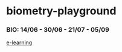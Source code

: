 # biometry-playground
### BIO: 14/06 - 30/06 - 21/07 - 05/09

[e-learning](https://elearning.informatica.unisa.it/el-platform/course/view.php?id=898) 

